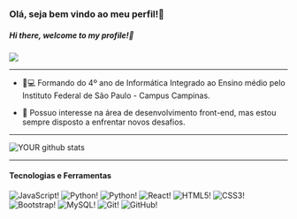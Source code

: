 ### Olá, seja bem vindo ao meu perfil!👋

##### Hi there, welcome to my profile!👋

[<img src="https://img.shields.io/badge/LinkedIn-0077B5?style=for-the-badge&logo=linkedin&logoColor=white" />](https://www.linkedin.com/in/rafael-almeida-998608192/)

____________________________________________________

- :book::computer: Formando do 4º ano de Informática Integrado ao Ensino médio pelo Instituto Federal de São Paulo - Campus Campinas.

- 🎯 Possuo interesse na área de desenvolvimento front-end, mas estou sempre disposto a enfrentar novos desafios.

_______________________________________________

![YOUR github stats](https://github-readme-stats.vercel.app/api?username=Rafael1302&theme=dark&show_icons=true) 

____________

#### Tecnologias e Ferramentas

![JavaScript](https://img.shields.io/badge/-JavaScript-black?style=flat-square&logo=javascript)!
![Python](https://img.shields.io/badge/%20%20%20%20-C-black)!
![Python](https://img.shields.io/badge/-Python-black?style=flat-square&logo=Python)!
![React](https://img.shields.io/badge/-React-black?style=flat-square&logo=react)!
![HTML5](https://img.shields.io/badge/-HTML5-E34F26?style=flat-square&logo=html5&logoColor=white)!
![CSS3](https://img.shields.io/badge/-CSS3-1572B6?style=flat-square&logo=css3)!
![Bootstrap](https://img.shields.io/badge/-Bootstrap-563D7C?style=flat-square&logo=bootstrap)!
![MySQL](https://img.shields.io/badge/-MySQL-black?style=flat-square&logo=mysql)!
![Git](https://img.shields.io/badge/-Git-black?style=flat-square&logo=git)!
![GitHub](https://img.shields.io/badge/-GitHub-181717?style=flat-square&logo=github)!





